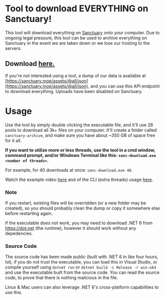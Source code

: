# Tool to download EVERYTHING on Sanctuary!

This tool will download everything on [Sanctuary](https://sanctuary.moe) onto your computer.
Due to ongoing legal pressure, this tool can be used to archive everything on Sanctuary in the event we are taken down or we lose our hosting to the servers. 

## Download [here.](https://github.com/sanctuarymoe/sanctuary-archiver/releases/download/release/sanc-download.exe)

If you're not interested using a tool, a dump of our data is available at [https://sanctuary.moe/assets/@all/json](https://sanctuary.moe/assets/@all/json), and you can use this API endpoint to download everything. Uploads have been disabled on Sanctuary.

# Usage

Use the tool by simply double clicking the executable file, and it'll use 28 pools to download all 3k+ files on your computer. It'll create a folder called `sanctuary-archive`, and make sure you have about ~350 GB of space free for it all.

**If you want to utilize more or less threads, use the tool in a cmd window, command prompt, and/or Windows Terminal like this: `sanc-download.exe <number of threads>`.**

For example, for 40 downloads at once: `sanc-download.exe 40`.

Watch the example video [here](https://cdn.discordapp.com/attachments/808254943106564126/939285085558046842/2022-02-04_16-19-52.mp4) and of the CLI (extra threads) usage [here](https://cdn.discordapp.com/attachments/808254943106564126/939285084215840808/Code_2022-02-04_16-22-31.mp4).

### Note
If you restart, existing files will be overridden (or a new folder may be created), so you should probably clean the dump or copy it somewhere else before restarting again.

If the executable does not work, you may need to download .NET 6 from https://dot.net (the runtime), however it should work without any depedencies.

### Source Code

The source code has been made public (built with .NET 6 in like four hours, lol), if you do not trust the executable, you can load this in Visual Studio, or compile yourself using `dotnet run` or `dotnet build -c Release -r win-x64` and use the executable built from the source code. You can read the source code, to prove that there is nothing malicious in the file.

Linux & Mac users can also leverage .NET 6's cross-platform capabilities to use this.